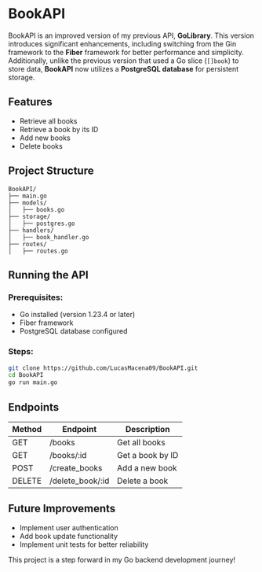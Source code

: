 # BookAPI

BookAPI is an improved version of my previous API, **GoLibrary**. This version introduces significant enhancements, including switching from the Gin framework to the **Fiber** framework for better performance and simplicity. Additionally, unlike the previous version that used a Go slice (`[]book`) to store data, **BookAPI** now utilizes a **PostgreSQL database** for persistent storage.

## Features
- Retrieve all books
- Retrieve a book by its ID
- Add new books
- Delete books

## Project Structure
```
BookAPI/
├── main.go
├── models/
│   ├── books.go
├── storage/
│   ├── postgres.go
├── handlers/
│   ├── book_handler.go
├── routes/
│   ├── routes.go
```

## Running the API
### Prerequisites:
- Go installed (version 1.23.4 or later)
- Fiber framework
- PostgreSQL database configured

### Steps:
```sh
git clone https://github.com/LucasMacena09/BookAPI.git
cd BookAPI
go run main.go
```

## Endpoints
| Method | Endpoint         | Description           |
|--------|-----------------|-----------------------|
| GET    | /books          | Get all books        |
| GET    | /books/:id      | Get a book by ID     |
| POST   | /create_books   | Add a new book       |
| DELETE | /delete_book/:id | Delete a book       |

## Future Improvements
- Implement user authentication
- Add book update functionality
- Implement unit tests for better reliability

This project is a step forward in my Go backend development journey!


